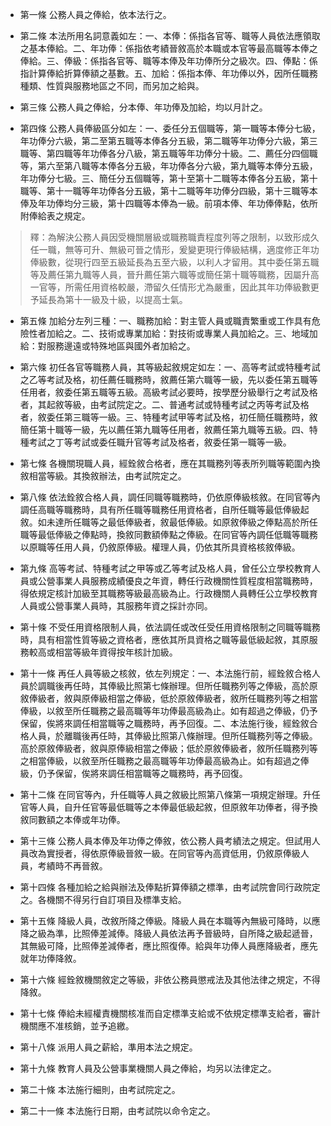 * 第一條 公務人員之俸給，依本法行之。

* 第二條 本法所用名詞意義如左：一、本俸：係指各官等、職等人員依法應領取之基本俸給。二、年功俸：係指依考績晉敘高於本職或本官等最高職等本俸之俸給。三、俸級：係指各官等、職等本俸及年功俸所分之級次。四、俸點：係指計算俸給折算俸額之基數。五、加給：係指本俸、年功俸以外，因所任職務種類、性質與服務地區之不同，而另加之給與。

* 第三條 公務人員之俸給，分本俸、年功俸及加給，均以月計之。

* 第四條 公務人員俸級區分如左：一、委任分五個職等，第一職等本俸分七級，年功俸分六級，第二至第五職等本俸各分五級，第二職等年功俸分六級，第三職等、第四職等年功俸各分八級，第五職等年功俸分十級。二、薦任分四個職等，第六至第八職等本俸各分五級，年功俸各分六級，第九職等本俸分五級，年功俸分七級。三、簡任分五個職等，第十至第十二職等本俸各分五級，第十職等、第十一職等年功俸各分五級，第十二職等年功俸分四級，第十三職等本俸及年功俸均分三級，第十四職等本俸為一級。前項本俸、年功俸俸點，依所附俸給表之規定。

> 釋：為解決公務人員因受機關層級或職務職責程度列等之限制，以致形成久任一職，無等可升、無級可晉之情形，爰變更現行俸級結構，適度修正年功俸級數，從現行四至五級延長為五至六級，以利人才留用。其中委任第五職等及薦任第九職等人員，晉升薦任第六職等或簡任第十職等職務，因屬升高一官等，所需任用資格較嚴，滯留久任情形尤為嚴重，因此其年功俸級數更予延長為第十一級及十級，以提高士氣。

* 第五條 加給分左列三種：一、職務加給：對主管人員或職責繁重或工作具有危險性者加給之。二、技術或專業加給：對技術或專業人員加給之。三、地域加給：對服務邊遠或特殊地區與國外者加給之。

* 第六條 初任各官等職務人員，其等級起敘規定如左：一、高等考試或特種考試之乙等考試及格，初任薦任職務時，敘薦任第六職等一級，先以委任第五職等任用者，敘委任第五職等五級。高級考試必要時，按學歷分級舉行之考試及格者，其起敘等級，由考試院定之。二、普通考試或特種考試之丙等考試及格者，敘委任第三職等一級。三、特種考試甲等考試及格，初任簡任職務時，敘簡任第十職等一級，先以薦任第九職等任用者，敘薦任第九職等五級。四、特種考試之丁等考試或委任職升官等考試及格者，敘委任第一職等一級。

* 第七條 各機關現職人員，經銓敘合格者，應在其職務列等表所列職等範圍內換敘相當等級。其換敘辦法，由考試院定之。

* 第八條 依法銓敘合格人員，調任同職等職務時，仍依原俸級核敘。在同官等內調任高職等職務時，具有所任職等職務任用資格者，自所任職等最低俸級起敘。如未達所任職等之最低俸級者，敘最低俸級。如原敘俸級之俸點高於所任職等最低俸級之俸點時，換敘同數額俸點之俸級。在同官等內調任低職等職務以原職等任用人員，仍敘原俸級。權理人員，仍依其所具資格核敘俸級。

* 第九條 高等考試、特種考試之甲等或乙等考試及格人員，曾任公立學校教育人員或公營事業人員服務成績優良之年資，轉任行政機關性質程度相當職務時，得依規定核計加級至其職務等級最高級為止。行政機關人員轉任公立學校教育人員或公營事業人員時，其服務年資之採計亦同。

* 第十條 不受任用資格限制人員，依法調任或改任受任用資格限制之同職等職務時，具有相當性質等級之資格者，應依其所具資格之職等最低級起敘，其原服務較高或相當等級年資得按年核計加級。

* 第十一條 再任人員等級之核敘，依左列規定：一、本法施行前，經銓敘合格人員於調職後再任時，其俸級比照第七條辦理。但所任職務列等之俸級，高於原敘俸級者，敘與原俸級相當之俸級，低於原敘俸級者，敘所任職務列等之相當俸級，以敘至所任職務之最高職等年功俸最高級為止。如有超過之俸級，仍予保留，俟將來調任相當職等之職務時，再予回復。二、本法施行後，經銓敘合格人員，於離職後再任時，其俸級比照第八條辦理。但所任職務列等之俸級。高於原敘俸級者，敘與原俸級相當之俸級；低於原敘俸級者，敘所任職務列等之相當俸級，以敘至所任職務之最高職等年功俸最高級為止。如有超過之俸級，仍予保留，俟將來調任相當職等之職務時，再予回復。

* 第十二條 在同官等內，升任職等人員之敘級比照第八條第一項規定辦理。升任官等人員，自升任官等最低職等之本俸最低級起敘，但原敘年功俸者，得予換敘同數額之本俸或年功俸。

* 第十三條 公務人員本俸及年功俸之俸敘，依公務人員考績法之規定。但試用人員改為實授者，得依原俸級晉敘一級。在同官等內高資低用，仍敘原俸級人員，考績時不再晉敘。

* 第十四條 各種加給之給與辦法及俸點折算俸額之標準，由考試院會同行政院定之。各機關不得另行自訂項目及標準支給。

* 第十五條 降級人員，改敘所降之俸級。降級人員在本職等內無級可降時，以應降之級為準，比照俸差減俸。降級人員依法再予晉級時，自所降之級起遞晉，其無級可降，比照俸差減俸者，應比照復俸。給與年功俸人員應降級者，應先就年功俸降敘。

* 第十六條 經銓敘機關敘定之等級，非依公務員懲戒法及其他法律之規定，不得降敘。

* 第十七條 俸給未經權責機關核准而自定標準支給或不依規定標準支給者，審計機關應不准核銷，並予追繳。

* 第十八條 派用人員之薪給，準用本法之規定。

* 第十九條 教育人員及公營事業機關人員之俸給，均另以法律定之。

* 第二十條 本法施行細則，由考試院定之。

* 第二十一條 本法施行日期，由考試院以命令定之。

